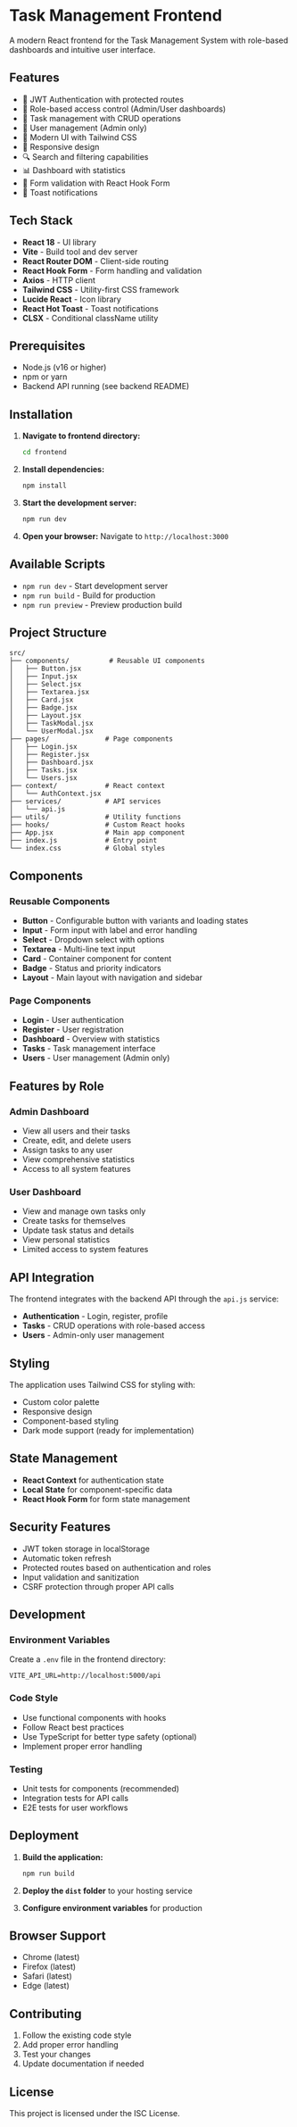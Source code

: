 # Task Management Frontend

A modern React frontend for the Task Management System with role-based dashboards and intuitive user interface.

## Features

- 🔐 JWT Authentication with protected routes
- 👥 Role-based access control (Admin/User dashboards)
- 📝 Task management with CRUD operations
- 👤 User management (Admin only)
- 🎨 Modern UI with Tailwind CSS
- 📱 Responsive design
- 🔍 Search and filtering capabilities
- 📊 Dashboard with statistics
- 🎯 Form validation with React Hook Form
- 🔔 Toast notifications

## Tech Stack

- **React 18** - UI library
- **Vite** - Build tool and dev server
- **React Router DOM** - Client-side routing
- **React Hook Form** - Form handling and validation
- **Axios** - HTTP client
- **Tailwind CSS** - Utility-first CSS framework
- **Lucide React** - Icon library
- **React Hot Toast** - Toast notifications
- **CLSX** - Conditional className utility

## Prerequisites

- Node.js (v16 or higher)
- npm or yarn
- Backend API running (see backend README)

## Installation

1. **Navigate to frontend directory:**
   ```bash
   cd frontend
   ```

2. **Install dependencies:**
   ```bash
   npm install
   ```

3. **Start the development server:**
   ```bash
   npm run dev
   ```

4. **Open your browser:**
   Navigate to `http://localhost:3000`

## Available Scripts

- `npm run dev` - Start development server
- `npm run build` - Build for production
- `npm run preview` - Preview production build

## Project Structure

```
src/
├── components/          # Reusable UI components
│   ├── Button.jsx
│   ├── Input.jsx
│   ├── Select.jsx
│   ├── Textarea.jsx
│   ├── Card.jsx
│   ├── Badge.jsx
│   ├── Layout.jsx
│   ├── TaskModal.jsx
│   └── UserModal.jsx
├── pages/              # Page components
│   ├── Login.jsx
│   ├── Register.jsx
│   ├── Dashboard.jsx
│   ├── Tasks.jsx
│   └── Users.jsx
├── context/            # React context
│   └── AuthContext.jsx
├── services/           # API services
│   └── api.js
├── utils/              # Utility functions
├── hooks/              # Custom React hooks
├── App.jsx             # Main app component
├── index.js            # Entry point
└── index.css           # Global styles
```

## Components

### Reusable Components
- **Button** - Configurable button with variants and loading states
- **Input** - Form input with label and error handling
- **Select** - Dropdown select with options
- **Textarea** - Multi-line text input
- **Card** - Container component for content
- **Badge** - Status and priority indicators
- **Layout** - Main layout with navigation and sidebar

### Page Components
- **Login** - User authentication
- **Register** - User registration
- **Dashboard** - Overview with statistics
- **Tasks** - Task management interface
- **Users** - User management (Admin only)

## Features by Role

### Admin Dashboard
- View all users and their tasks
- Create, edit, and delete users
- Assign tasks to any user
- View comprehensive statistics
- Access to all system features

### User Dashboard
- View and manage own tasks only
- Create tasks for themselves
- Update task status and details
- View personal statistics
- Limited access to system features

## API Integration

The frontend integrates with the backend API through the `api.js` service:

- **Authentication** - Login, register, profile
- **Tasks** - CRUD operations with role-based access
- **Users** - Admin-only user management

## Styling

The application uses Tailwind CSS for styling with:
- Custom color palette
- Responsive design
- Component-based styling
- Dark mode support (ready for implementation)

## State Management

- **React Context** for authentication state
- **Local State** for component-specific data
- **React Hook Form** for form state management

## Security Features

- JWT token storage in localStorage
- Automatic token refresh
- Protected routes based on authentication and roles
- Input validation and sanitization
- CSRF protection through proper API calls

## Development

### Environment Variables
Create a `.env` file in the frontend directory:
```
VITE_API_URL=http://localhost:5000/api
```

### Code Style
- Use functional components with hooks
- Follow React best practices
- Use TypeScript for better type safety (optional)
- Implement proper error handling

### Testing
- Unit tests for components (recommended)
- Integration tests for API calls
- E2E tests for user workflows

## Deployment

1. **Build the application:**
   ```bash
   npm run build
   ```

2. **Deploy the `dist` folder** to your hosting service

3. **Configure environment variables** for production

## Browser Support

- Chrome (latest)
- Firefox (latest)
- Safari (latest)
- Edge (latest)

## Contributing

1. Follow the existing code style
2. Add proper error handling
3. Test your changes
4. Update documentation if needed

## License

This project is licensed under the ISC License.
